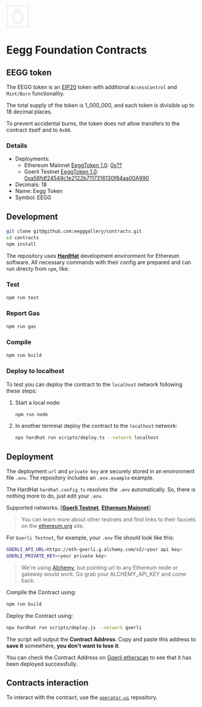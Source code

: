 <p>
    <picture>
        <source media="(prefers-color-scheme: light)" srcset="https://raw.githubusercontent.com/eeggfoundation/.github/main/content/eegg-logo-light.svg">
        <img alt="Eegg" src="https://raw.githubusercontent.com/eeggfoundation/.github/main/content/eegg-logo-dark.svg" width="auto" height="60">
    </picture>
</p>

# Eegg Foundation Contracts

## EEGG token

The EEGG token is an [EIP20](https://github.com/ethereum/EIPs/blob/master/EIPS/eip-20-token-standard.md) token with additional `AccessControl` and `Mint/Burn` functionality.

The total supply of the token is 1_000_000, and each token is divisible up to 18 decimal places.

To prevent accidental burns, the token does not allow transfers to the contract itself and to `0x00`.

### Details

- Deployments:
  - Ethereum Mainnet [EeggToken 1.0](./contracts/EeggToken.sol): [0x??](https://etherscan.io/address/0x??)
  - Goerli Testnet [EeggToken 1.0](./contracts/EeggToken.sol): [0xa56fdf24548c1e2122b7117316130f84aa00A990](https://goerli.etherscan.io/token/0xa56fdf24548c1e2122b7117316130f84aa00A990)
- Decimals: 18
- Name: Eegg Token
- Symbol: EEGG

## Development

```sh
git clone git@github.com:eegggallery/contracts.git
cd contracts
npm install
```

The repository uses [**HardHat**](https://hardhat.org/) development environment for Ethereum software.
All necessary commands with their config are prepared and can run directy from `npm`, like:

### Test

```sh
npm run test
```

### Report Gas

```sh
npm run gas
```

### Compile

```sh
npm run build
```

### Deploy to localhost

To test you can deploy the contract to the `localhost` network following these steps:

1. Start a local node:

    ```sh
    npm run node
    ```

2. In another terminal deploy the contract to the `localhost` network:

    ```sh
    npx hardhat run scripts/deploy.ts --network localhost
    ```

## Deployment

The deployment `url` and `private key` are securely stored in an environment file `.env`.
The repository includes an `.env.example` example.

The HardHat `hardhat.config.ts` resolves the `.env` automatically. So, there is nothing more to do, just edit your `.env`.

Supported networks: [[**Goerli Testnet**](https://goerli.net/), [**Ethereum Mainnet**](https://ethereum.org/en/developers/docs/networks/#ethereum-mainnet)]

> You can learn more about other testnets and find links to their faucets on the [ethereum.org](https://ethereum.org/en/developers/docs/networks/#ethereum-testnets) site.

For `Goerli Testnet`, for example, your `.env` file should look like this:

```sh
GOERLI_API_URL=https://eth-goerli.g.alchemy.com/v2/<your api key>
GOERLI_PRIVATE_KEY=<your private key>
```

> We're using [Alchemy](https://alchemy.com), but pointing url to any Ethereum node or gateway would work. Go grab your ALCHEMY_API_KEY and come back.

Compile the Contract using:

```sh
npm run build
```

Deploy the Contract using:

```sh
npx hardhat run scripts/deploy.js --network goerli
```

The script will output the **Contract Address**. Copy and paste this address to **save it** somewhere, **you don't want to lose it**.

You can check the Contract Address on [Goerli etherscan](https://goerli.etherscan.io/) to see that it has been deployed successfully.

## Contracts interaction

To interact with the contract, use the [`operator-ui`](https://github.com/eeggfoundation/operator-ui) repository.
